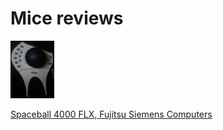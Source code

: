 # Mice reviews

<a href="spaceball_4000_flx"><img src=".pix/sp_4000_flx_01.webp" style="width: 70px; height: auto;"><figcaption>
Spaceball 4000 FLX, Fujitsu Siemens Computers
</figcaption></a>
